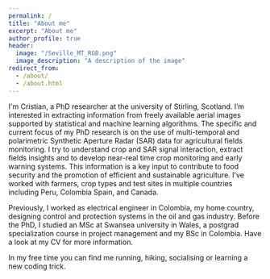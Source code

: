 ```yaml
---
permalink: /
title: "About me"
excerpt: "About me"
author_profile: true
header:
  image: "/Seville_MT_RGB.png"
  image_description: "A description of the image"
redirect_from: 
  - /about/
  - /about.html
---
```

I'm Cristian, a PhD researcher at the university of Stirling, Scotland. I’m interested in extracting information from freely available aerial images supported by statistical and machine learning algorithms. The specific and current focus of my PhD research is on the use of multi-temporal and polarimetric Synthetic Aperture Radar (SAR) data for agricultural fields monitoring. I try to understand crop and SAR signal interaction, extract fields insights and to develop near-real time crop monitoring and early warning systems. This information is a key input to contribute to food security and the promotion of efficient and sustainable agriculture. I’ve worked with farmers, crop types and test sites in multiple countries including Peru, Colombia Spain, and Canada. 

Previously, I worked as electrical engineer in Colombia, my home country, designing control and protection systems in the oil and gas industry. Before the PhD, I studied an MSc at Swansea university in Wales, a postgrad specialization course in project management and my BSc in Colombia. Have a look at my CV for more information. 

In my free time you can find me running, hiking, socialising or learning a new coding trick.
